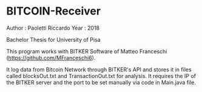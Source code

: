 # BITCOIN-Receiver

Author : Paoletti Riccardo
Year : 2018

Bachelor Thesis for University of Pisa

This program works with BITKER Software of Matteo Franceschi (https://github.com/MFranceschi6).

It log data from Bitcoin Network through BITKER's API and stores it in files called blocksOut.txt and TransactionOut.txt for analysis.
It requires the IP of the BITKER server and the port to be set manually via code in Main.java file.
